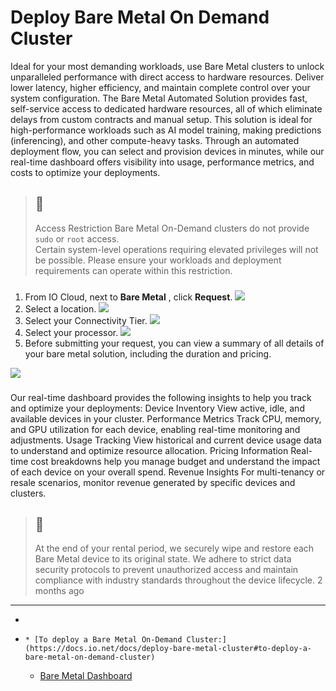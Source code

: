 # Deploy Bare Metal On Demand Cluster
Ideal for your most demanding workloads, use Bare Metal clusters to unlock unparalleled performance with direct access to hardware resources. Deliver lower latency, higher efficiency, and maintain complete control over your system configuration.
The Bare Metal Automated Solution provides fast, self-service access to dedicated hardware resources, all of which eliminate delays from custom contracts and manual setup. This solution is ideal for high-performance workloads such as AI model training, making predictions (inferencing), and other compute-heavy tasks. Through an automated deployment flow, you can select and provision devices in minutes, while our real-time dashboard offers visibility into usage, performance metrics, and costs to optimize your deployments.
> ## 📘
> Access Restriction
> Bare Metal On-Demand clusters do not provide `sudo` or `root` access.  
>  Certain system-level operations requiring elevated privileges will not be possible. Please ensure your workloads and deployment requirements can operate within this restriction.
### [](https://docs.io.net/docs/deploy-bare-metal-cluster#to-deploy-a-bare-metal-on-demand-cluster)
  1. From IO Cloud, next to **Bare Metal** , click **Request**.
![](https://files.readme.io/0fbcc44d953ba4178e1cb9a63503bdeef576eafd36fd3ddc5081b7b207d4ef4a-BareMetal1.jpg)
  2. Select a location.
![](https://files.readme.io/ddfb012168faf2274daf346dfdc31ea937c8c666854407b119c34298f03418b9-BareMetal2.jpg)
  3. Select your Connectivity Tier.
![](https://files.readme.io/b67f868af99101df819bffde3ae8e381c96b3b887d9e90c87486a309277e97ed-BareMetal3.jpg)
  4. Select your processor.
![](https://files.readme.io/1b7faaf1f966d85f915abc5b27e469d61b99e0cfd1f5a903e0f7b1291bfb26b8-BareMetal4.jpg)
  5. Before submitting your request, you can view a summary of all details of your bare metal solution, including the duration and pricing.

![](https://files.readme.io/e6d02d6d693a8575196223ba1975dd182b7e4184543d8799fbda8536a38d2ba4-BareMetal5.jpg)
### [](https://docs.io.net/docs/deploy-bare-metal-cluster#bare-metal-dashboard)
Our real-time dashboard provides the following insights to help you track and optimize your deployments:
Device Inventory
View active, idle, and available devices in your cluster.
Performance Metrics
Track CPU, memory, and GPU utilization for each device, enabling real-time monitoring and adjustments.
Usage Tracking
View historical and current device usage data to understand and optimize resource allocation.
Pricing Information
Real-time cost breakdowns help you manage budget and understand the impact of each device on your overall spend.
Revenue Insights
For multi-tenancy or resale scenarios, monitor revenue generated by specific devices and clusters.
> ## 📘
> At the end of your rental period, we securely wipe and restore each Bare Metal device to its original state. We adhere to strict data security protocols to prevent unauthorized access and maintain compliance with industry standards throughout the device lifecycle.
2 months ago
* * *
  * [](https://docs.io.net/docs/deploy-bare-metal-cluster)
  *     * [To deploy a Bare Metal On-Demand Cluster:](https://docs.io.net/docs/deploy-bare-metal-cluster#to-deploy-a-bare-metal-on-demand-cluster)
    * [Bare Metal Dashboard](https://docs.io.net/docs/deploy-bare-metal-cluster#bare-metal-dashboard)


